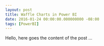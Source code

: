 ```yaml
---
layout: post
title: Waffle Charts in Power BI
date: 2016-01-24 00:00:00.000000000 -08:00
tags: [PowerBI]
---
```


Hello, here goes the content of the post ...


